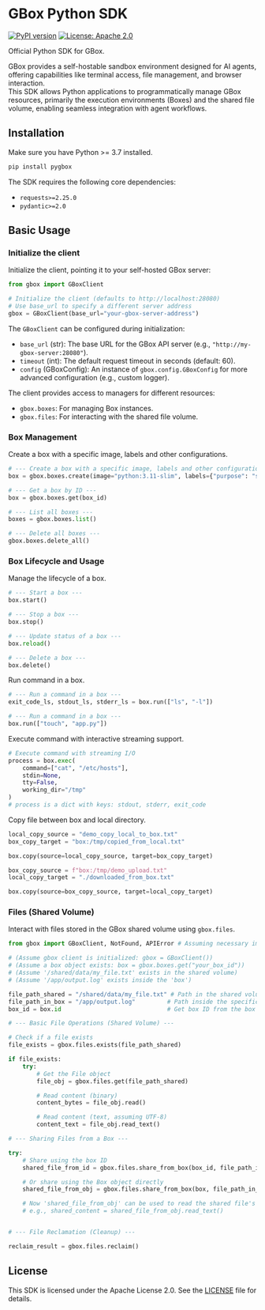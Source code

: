 # GBox Python SDK

[![PyPI version](https://badge.fury.io/py/gbox.svg)](https://badge.fury.io/py/gbox) <!-- Placeholder: Add actual badges if/when available -->
[![License: Apache 2.0](https://img.shields.io/badge/License-Apache%202.0-blue.svg)](https://opensource.org/licenses/Apache-2.0)

Official Python SDK for GBox.

GBox provides a self-hostable sandbox environment designed for AI agents, offering capabilities like terminal access, file management, and browser interaction. \
This SDK allows Python applications to programmatically manage GBox resources, primarily the execution environments (Boxes) and the shared file volume, enabling seamless integration with agent workflows.

## Installation

Make sure you have Python >= 3.7 installed.

```bash
pip install pygbox
```

The SDK requires the following core dependencies:
*   `requests>=2.25.0`
*   `pydantic>=2.0`

## Basic Usage

### Initialize the client

Initialize the client, pointing it to your self-hosted GBox server:

```python
from gbox import GBoxClient

# Initialize the client (defaults to http://localhost:28080)
# Use base_url to specify a different server address
gbox = GBoxClient(base_url="your-gbox-server-address")
```

The `GBoxClient` can be configured during initialization:

*   `base_url` (str): The base URL for the GBox API server (e.g., `"http://my-gbox-server:28080"`).
*   `timeout` (int): The default request timeout in seconds (default: 60).
*   `config` (GBoxConfig): An instance of `gbox.config.GBoxConfig` for more advanced configuration (e.g., custom logger).


The client provides access to managers for different resources:

*   `gbox.boxes`: For managing Box instances.
*   `gbox.files`: For interacting with the shared file volume.

### Box Management
Create a box with a specific image, labels and other configurations.
```python
# --- Create a box with a specific image, labels and other configurations ---
box = gbox.boxes.create(image="python:3.11-slim", labels={"purpose": "sdk_demo"})

# --- Get a box by ID ---
box = gbox.boxes.get(box_id)

# --- List all boxes ---
boxes = gbox.boxes.list()

# --- Delete all boxes ---
gbox.boxes.delete_all()
```

### Box Lifecycle and Usage
Manage the lifecycle of a box.
```python
# --- Start a box ---
box.start()

# --- Stop a box ---
box.stop()

# --- Update status of a box ---
box.reload()

# --- Delete a box ---
box.delete()
```

Run command in a box.
```python
# --- Run a command in a box ---
exit_code_ls, stdout_ls, stderr_ls = box.run(["ls", "-l"])

# --- Run a command in a box ---
box.run(["touch", "app.py"])
```

Execute command with interactive streaming support.
```python
# Execute command with streaming I/O
process = box.exec(
    command=["cat", "/etc/hosts"],
    stdin=None,
    tty=False,
    working_dir="/tmp"
)
# process is a dict with keys: stdout, stderr, exit_code
```


Copy file between box and local directory.
```python
local_copy_source = "demo_copy_local_to_box.txt"
box_copy_target = "box:/tmp/copied_from_local.txt"

box.copy(source=local_copy_source, target=box_copy_target)

box_copy_source = f"box:/tmp/demo_upload.txt"
local_copy_target = "./downloaded_from_box.txt"

box.copy(source=box_copy_source, target=local_copy_target)
```
### Files (Shared Volume)
Interact with files stored in the GBox shared volume using `gbox.files`.
```python
from gbox import GBoxClient, NotFound, APIError # Assuming necessary imports

# (Assume gbox client is initialized: gbox = GBoxClient())
# (Assume a box object exists: box = gbox.boxes.get("your_box_id"))
# (Assume '/shared/data/my_file.txt' exists in the shared volume)
# (Assume '/app/output.log' exists inside the 'box')

file_path_shared = "/shared/data/my_file.txt" # Path in the shared volume
file_path_in_box = "/app/output.log"         # Path inside the specific box
box_id = box.id                              # Get box ID from the box object

# --- Basic File Operations (Shared Volume) ---

# Check if a file exists
file_exists = gbox.files.exists(file_path_shared)

if file_exists:
    try:
        # Get the File object
        file_obj = gbox.files.get(file_path_shared)

        # Read content (binary)
        content_bytes = file_obj.read()

        # Read content (text, assuming UTF-8)
        content_text = file_obj.read_text()

# --- Sharing Files from a Box ---

try:
    # Share using the box ID
    shared_file_from_id = gbox.files.share_from_box(box_id, file_path_in_box)

    # Or share using the Box object directly
    shared_file_from_obj = gbox.files.share_from_box(box, file_path_in_box)

    # Now 'shared_file_from_obj' can be used to read the shared file's content
    # e.g., shared_content = shared_file_from_obj.read_text()


# --- File Reclamation (Cleanup) ---

reclaim_result = gbox.files.reclaim()
```

## License
This SDK is licensed under the Apache License 2.0. See the [LICENSE](LICENSE) file for details.

